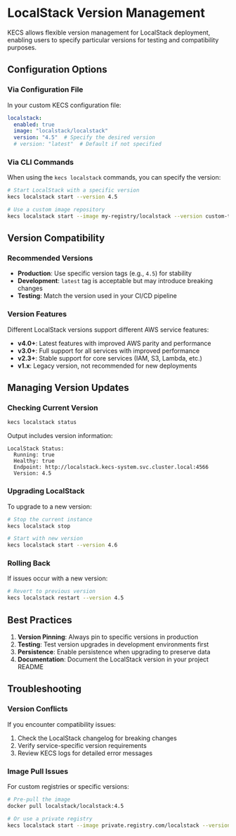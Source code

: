 # LocalStack Version Management

KECS allows flexible version management for LocalStack deployment, enabling users to specify particular versions for testing and compatibility purposes.

## Configuration Options

### Via Configuration File

In your custom KECS configuration file:

```yaml
localstack:
  enabled: true
  image: "localstack/localstack"
  version: "4.5"  # Specify the desired version
  # version: "latest"  # Default if not specified
```

### Via CLI Commands

When using the `kecs localstack` commands, you can specify the version:

```bash
# Start LocalStack with a specific version
kecs localstack start --version 4.5

# Use a custom image repository
kecs localstack start --image my-registry/localstack --version custom-tag
```

## Version Compatibility

### Recommended Versions

- **Production**: Use specific version tags (e.g., `4.5`) for stability
- **Development**: `latest` tag is acceptable but may introduce breaking changes
- **Testing**: Match the version used in your CI/CD pipeline

### Version Features

Different LocalStack versions support different AWS service features:

- **v4.0+**: Latest features with improved AWS parity and performance
- **v3.0+**: Full support for all services with improved performance
- **v2.3+**: Stable support for core services (IAM, S3, Lambda, etc.)
- **v1.x**: Legacy version, not recommended for new deployments

## Managing Version Updates

### Checking Current Version

```bash
kecs localstack status
```

Output includes version information:
```
LocalStack Status:
  Running: true
  Healthy: true
  Endpoint: http://localstack.kecs-system.svc.cluster.local:4566
  Version: 4.5
```

### Upgrading LocalStack

To upgrade to a new version:

```bash
# Stop the current instance
kecs localstack stop

# Start with new version
kecs localstack start --version 4.6
```

### Rolling Back

If issues occur with a new version:

```bash
# Revert to previous version
kecs localstack restart --version 4.5
```

## Best Practices

1. **Version Pinning**: Always pin to specific versions in production
2. **Testing**: Test version upgrades in development environments first
3. **Persistence**: Enable persistence when upgrading to preserve data
4. **Documentation**: Document the LocalStack version in your project README

## Troubleshooting

### Version Conflicts

If you encounter compatibility issues:

1. Check the LocalStack changelog for breaking changes
2. Verify service-specific version requirements
3. Review KECS logs for detailed error messages

### Image Pull Issues

For custom registries or specific versions:

```bash
# Pre-pull the image
docker pull localstack/localstack:4.5

# Or use a private registry
kecs localstack start --image private.registry.com/localstack --version 4.5
```